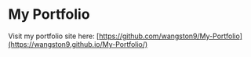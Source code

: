 # My Portfolio

Visit my portfolio site here: [https://github.com/wangston9/My-Portfolio](https://wangston9.github.io/My-Portfolio/)
